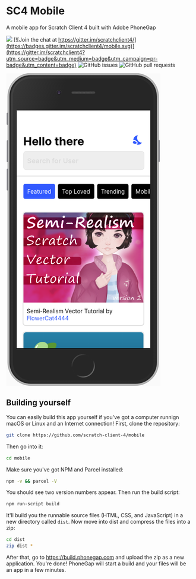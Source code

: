 # SC4 Mobile

A mobile app for Scratch Client 4 built with Adobe PhoneGap

<a href = "https://build.phonegap.com/apps/3916109/share"><img src=https://build.phonegap.com/apps/3916109/badge/3152967120/android.svg /></a>
[![Join the chat at https://gitter.im/scratchclient4/](https://badges.gitter.im/scratchclient4/mobile.svg)](https://gitter.im/scratchclient4?utm_source=badge&utm_medium=badge&utm_campaign=pr-badge&utm_content=badge)
![GitHub issues](https://img.shields.io/github/issues-raw/scratch-client-4/mobile)
![GitHub pull requests](https://img.shields.io/github/issues-pr/scratch-client-4/mobile)

![a screenshot of SC4](/asset/screenshot.png)

## Building yourself
You can easily build this app yourself if you've got a computer runnign macOS or Linux and an Internet connection!  First, clone the repository:
```bash
git clone https://github.com/scratch-client-4/mobile
```
Then go into it:
```bash
cd mobile
```
Make sure you've got NPM and Parcel installed:
```bash
npm -v && parcel -V
```
You should see two version numbers appear.  Then run the build script:
```bash
npm run-script build
```
It'll build you the runnable source files (HTML, CSS, and JavaScript) in a new directory called `dist`.  Now move into  dist and compress the files into a zip:
```bash
cd dist
zip dist *
```
After that, go to https://build.phonegap.com and upload the zip as a new application.  You're done!  PhoneGap will start a build and your files will be an app in a few minutes.
